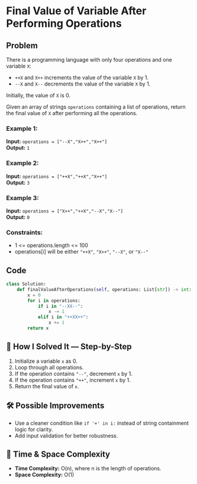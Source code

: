 # Final Value of Variable After Performing Operations

## Problem
There is a programming language with only four operations and one variable `X`:

- `++X` and `X++` increments the value of the variable `X` by 1.
- `--X` and `X--` decrements the value of the variable `X` by 1.

Initially, the value of `X` is 0.

Given an array of strings `operations` containing a list of operations, return the final value of `X` after performing all the operations.

### Example 1:
**Input:** `operations = ["--X","X++","X++"]`  
**Output:** `1`

### Example 2:
**Input:** `operations = ["++X","++X","X++"]`  
**Output:** `3`

### Example 3:
**Input:** `operations = ["X++","++X","--X","X--"]`  
**Output:** `0`

### Constraints:
- 1 <= operations.length <= 100  
- operations[i] will be either `"++X"`, `"X++"`, `"--X"`, or `"X--"`

## Code
```python
class Solution:
    def finalValueAfterOperations(self, operations: List[str]) -> int:
        x = 0
        for i in operations:
            if i in "--XX--":
                x -= 1
            elif i in "++XX++":
                x += 1
        return x
```

## 🧩 How I Solved It — Step-by-Step
1. Initialize a variable `x` as 0.
2. Loop through all operations.
3. If the operation contains `"--"`, decrement `x` by 1.
4. If the operation contains `"++"`, increment `x` by 1.
5. Return the final value of `x`.

## 🛠️ Possible Improvements
- Use a cleaner condition like `if '+' in i:` instead of string containment logic for clarity.
- Add input validation for better robustness.

## 🧠 Time & Space Complexity
- **Time Complexity:** O(n), where n is the length of operations.
- **Space Complexity:** O(1)
